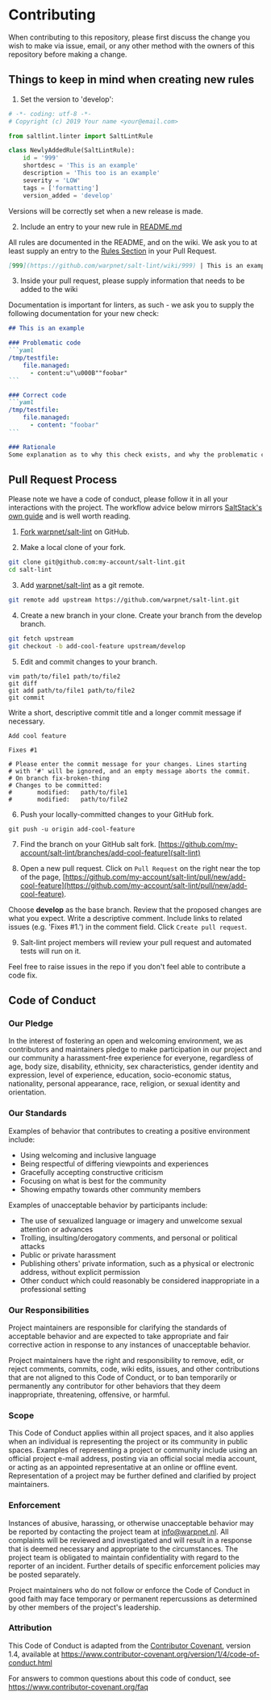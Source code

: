 # Contributing

When contributing to this repository, please first discuss the change you wish to make via issue,
email, or any other method with the owners of this repository before making a change.

## Things to keep in mind when creating new rules

1. Set the version to 'develop':

```python
# -*- coding: utf-8 -*-
# Copyright (c) 2019 Your name <your@email.com>

from saltlint.linter import SaltLintRule

class NewlyAddedRule(SaltLintRule):
    id = '999'
    shortdesc = 'This is an example'
    description = 'This too is an example'
    severity = 'LOW'
    tags = ['formatting']
    version_added = 'develop'
```

Versions will be correctly set when a new release is made.

2. Include an entry to your new rule in [README.md](README.md)

All rules are documented in the README, and on the wiki. We ask you to at least supply an entry
to the [Rules Section](README.md#rules) in your Pull Request.

```markdown
[999](https://github.com/warpnet/salt-lint/wiki/999) | This is an example
```

3. Inside your pull request, please supply information that needs to be added to the wiki

Documentation is important for linters, as such - we ask you to supply the following documentation for your new check:

````markdown
## This is an example

### Problematic code
```yaml
/tmp/testfile:
    file.managed:
      - content:u"\u000B""foobar"
```

### Correct code
```yaml
/tmp/testfile:
    file.managed:
      - content: "foobar"
```

### Rationale
Some explanation as to why this check exists, and why the problematic code is actually bad.
````

## Pull Request Process

Please note we have a code of conduct, please follow it in all your interactions with the project. The workflow advice below mirrors [SaltStack's own guide](https://docs.saltstack.com/en/latest/topics/development/contributing.html#sending-a-github-pull-request) and is well worth reading.

1. [Fork warpnet/salt-lint](https://github.com/warpnet/salt-lint/fork) on GitHub.

2. Make a local clone of your fork.
```bash
git clone git@github.com:my-account/salt-lint.git
cd salt-lint
```

3. Add [warpnet/salt-lint](https://github.com/warpnet/salt-lint) as a git remote.
```bash
git remote add upstream https://github.com/warpnet/salt-lint.git
```

4. Create a new branch in your clone. Create your branch from the develop branch.
```bash
git fetch upstream
git checkout -b add-cool-feature upstream/develop
```

5. Edit and commit changes to your branch.
```
vim path/to/file1 path/to/file2
git diff
git add path/to/file1 path/to/file2
git commit
```
Write a short, descriptive commit title and a longer commit message if necessary.
```
Add cool feature

Fixes #1

# Please enter the commit message for your changes. Lines starting
# with '#' will be ignored, and an empty message aborts the commit.
# On branch fix-broken-thing
# Changes to be committed:
#       modified:   path/to/file1
#       modified:   path/to/file2
```

6. Push your locally-committed changes to your GitHub fork.
```
git push -u origin add-cool-feature
```

7. Find the branch on your GitHub salt fork.
[https://github.com/my-account/salt-lint/branches/add-cool-feature](salt-lint)

8. Open a new pull request.
Click on `Pull Request` on the right near the top of the page,
[https://github.com/my-account/salt-lint/pull/new/add-cool-feature](https://github.com/my-account/salt-lint/pull/new/add-cool-feature).

Choose **develop** as the base branch. Review that the proposed changes are what you expect. Write a descriptive comment. Include links to related issues (e.g. 'Fixes #1.') in the comment field. Click `Create pull request`.

9. Salt-lint project members will review your pull request and automated tests will run on it.

Feel free to raise issues in the repo if you don't feel able to contribute a code fix.

## Code of Conduct

### Our Pledge

In the interest of fostering an open and welcoming environment, we as
contributors and maintainers pledge to make participation in our project and
our community a harassment-free experience for everyone, regardless of age, body
size, disability, ethnicity, sex characteristics, gender identity and expression,
level of experience, education, socio-economic status, nationality, personal
appearance, race, religion, or sexual identity and orientation.

### Our Standards

Examples of behavior that contributes to creating a positive environment
include:

* Using welcoming and inclusive language
* Being respectful of differing viewpoints and experiences
* Gracefully accepting constructive criticism
* Focusing on what is best for the community
* Showing empathy towards other community members

Examples of unacceptable behavior by participants include:

* The use of sexualized language or imagery and unwelcome sexual attention or
  advances
* Trolling, insulting/derogatory comments, and personal or political attacks
* Public or private harassment
* Publishing others' private information, such as a physical or electronic
  address, without explicit permission
* Other conduct which could reasonably be considered inappropriate in a
  professional setting

### Our Responsibilities

Project maintainers are responsible for clarifying the standards of acceptable
behavior and are expected to take appropriate and fair corrective action in
response to any instances of unacceptable behavior.

Project maintainers have the right and responsibility to remove, edit, or
reject comments, commits, code, wiki edits, issues, and other contributions
that are not aligned to this Code of Conduct, or to ban temporarily or
permanently any contributor for other behaviors that they deem inappropriate,
threatening, offensive, or harmful.

### Scope

This Code of Conduct applies within all project spaces, and it also applies when
an individual is representing the project or its community in public spaces.
Examples of representing a project or community include using an official
project e-mail address, posting via an official social media account, or acting
as an appointed representative at an online or offline event. Representation of
a project may be further defined and clarified by project maintainers.

### Enforcement

Instances of abusive, harassing, or otherwise unacceptable behavior may be
reported by contacting the project team at info@warpnet.nl. All
complaints will be reviewed and investigated and will result in a response that
is deemed necessary and appropriate to the circumstances. The project team is
obligated to maintain confidentiality with regard to the reporter of an incident.
Further details of specific enforcement policies may be posted separately.

Project maintainers who do not follow or enforce the Code of Conduct in good
faith may face temporary or permanent repercussions as determined by other
members of the project's leadership.

### Attribution

This Code of Conduct is adapted from the [Contributor Covenant][homepage], version 1.4,
available at https://www.contributor-covenant.org/version/1/4/code-of-conduct.html

[homepage]: https://www.contributor-covenant.org

For answers to common questions about this code of conduct, see
https://www.contributor-covenant.org/faq
